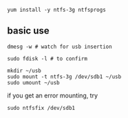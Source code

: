 ```
yum install -y ntfs-3g ntfsprogs
```

## basic use

```
dmesg -w # watch for usb insertion

sudo fdisk -l # to confirm

mkdir ~/usb
sudo mount -t ntfs-3g /dev/sdb1 ~/usb
sudo umount ~/usb
```

if you get an error mounting, try

```
sudo ntfsfix /dev/sdb1
```
